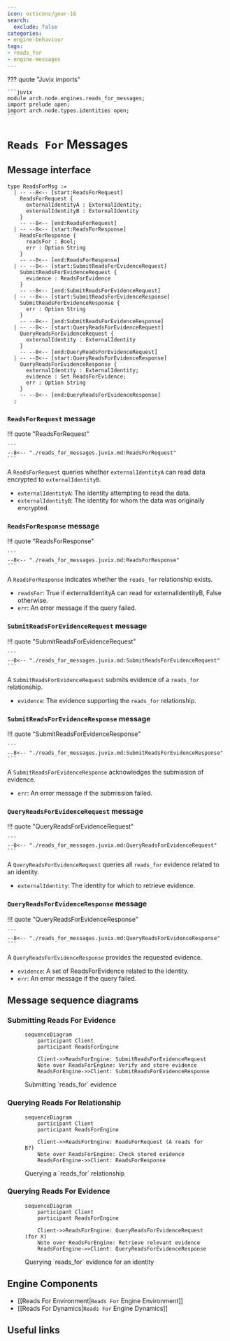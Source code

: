 ```yaml
---
icon: octicons/gear-16
search:
  exclude: false
categories:
- engine-behaviour
tags:
- reads_for
- engine-messages
---
```


??? quote "Juvix imports"

    ```juvix
    module arch.node.engines.reads_for_messages;
    import prelude open;
    import arch.node.types.identities open;
    ```

# `Reads For` Messages

## Message interface

<!-- --8<-- [start:ReadsForMsg] -->
```juvix
type ReadsForMsg :=
  | -- --8<-- [start:ReadsForRequest]
    ReadsForRequest {
      externalIdentityA : ExternalIdentity;
      externalIdentityB : ExternalIdentity
    }
    -- --8<-- [end:ReadsForRequest]
  | -- --8<-- [start:ReadsForResponse]
    ReadsForResponse {
      readsFor : Bool;
      err : Option String
    }
    -- --8<-- [end:ReadsForResponse]
  | -- --8<-- [start:SubmitReadsForEvidenceRequest]
    SubmitReadsForEvidenceRequest {
      evidence : ReadsForEvidence
    }
    -- --8<-- [end:SubmitReadsForEvidenceRequest]
  | -- --8<-- [start:SubmitReadsForEvidenceResponse]
    SubmitReadsForEvidenceResponse {
      err : Option String
    }
    -- --8<-- [end:SubmitReadsForEvidenceResponse]
  | -- --8<-- [start:QueryReadsForEvidenceRequest]
    QueryReadsForEvidenceRequest {
      externalIdentity : ExternalIdentity
    }
    -- --8<-- [end:QueryReadsForEvidenceRequest]
  | -- --8<-- [start:QueryReadsForEvidenceResponse]
    QueryReadsForEvidenceResponse {
      externalIdentity : ExternalIdentity;
      evidence : Set ReadsForEvidence;
      err : Option String
    }
    -- --8<-- [end:QueryReadsForEvidenceResponse]
  ;
```
<!-- --8<-- [end:ReadsForMsg] -->

### `ReadsForRequest` message

!!! quote "ReadsForRequest"

    ```
    --8<-- "./reads_for_messages.juvix.md:ReadsForRequest"
    ```

A `ReadsForRequest` queries whether `externalIdentityA` can read data encrypted to `externalIdentityB`.

- `externalIdentityA`: The identity attempting to read the data.
- `externalIdentityB`: The identity for whom the data was originally encrypted.

### `ReadsForResponse` message

!!! quote "ReadsForResponse"

    ```
    --8<-- "./reads_for_messages.juvix.md:ReadsForResponse"
    ```

A `ReadsForResponse` indicates whether the `reads_for` relationship exists.

- `readsFor`: True if externalIdentityA can read for externalIdentityB, False otherwise.
- `err`: An error message if the query failed.

### `SubmitReadsForEvidenceRequest` message

!!! quote "SubmitReadsForEvidenceRequest"

    ```
    --8<-- "./reads_for_messages.juvix.md:SubmitReadsForEvidenceRequest"
    ```

A `SubmitReadsForEvidenceRequest` submits evidence of a `reads_for` relationship.

- `evidence`: The evidence supporting the `reads_for` relationship.

### `SubmitReadsForEvidenceResponse` message

!!! quote "SubmitReadsForEvidenceResponse"

    ```
    --8<-- "./reads_for_messages.juvix.md:SubmitReadsForEvidenceResponse"
    ```

A `SubmitReadsForEvidenceResponse` acknowledges the submission of evidence.

- `err`: An error message if the submission failed.

### `QueryReadsForEvidenceRequest` message

!!! quote "QueryReadsForEvidenceRequest"

    ```
    --8<-- "./reads_for_messages.juvix.md:QueryReadsForEvidenceRequest"
    ```

A `QueryReadsForEvidenceRequest` queries all `reads_for` evidence related to an identity.

- `externalIdentity`: The identity for which to retrieve evidence.

### `QueryReadsForEvidenceResponse` message

!!! quote "QueryReadsForEvidenceResponse"

    ```
    --8<-- "./reads_for_messages.juvix.md:QueryReadsForEvidenceResponse"
    ```

A `QueryReadsForEvidenceResponse` provides the requested evidence.

- `evidence`: A set of ReadsForEvidence related to the identity.
- `err`: An error message if the query failed.

## Message sequence diagrams

### Submitting Reads For Evidence

<!-- --8<-- [start:message-sequence-diagram-submit] -->
<figure markdown="span">

```mermaid
sequenceDiagram
    participant Client
    participant ReadsForEngine

    Client->>ReadsForEngine: SubmitReadsForEvidenceRequest
    Note over ReadsForEngine: Verify and store evidence
    ReadsForEngine->>Client: SubmitReadsForEvidenceResponse
```

<figcaption markdown="span">
Submitting `reads_for` evidence
</figcaption>
</figure>
<!-- --8<-- [end:message-sequence-diagram-submit] -->

### Querying Reads For Relationship

<!-- --8<-- [start:message-sequence-diagram-query-relationship] -->
<figure markdown="span">

```mermaid
sequenceDiagram
    participant Client
    participant ReadsForEngine

    Client->>ReadsForEngine: ReadsForRequest (A reads for B?)
    Note over ReadsForEngine: Check stored evidence
    ReadsForEngine->>Client: ReadsForResponse
```

<figcaption markdown="span">
Querying a `reads_for` relationship
</figcaption>
</figure>
<!-- --8<-- [end:message-sequence-diagram-query-relationship] -->

### Querying Reads For Evidence

<!-- --8<-- [start:message-sequence-diagram-query-evidence] -->
<figure markdown="span">

```mermaid
sequenceDiagram
    participant Client
    participant ReadsForEngine

    Client->>ReadsForEngine: QueryReadsForEvidenceRequest (for X)
    Note over ReadsForEngine: Retrieve relevant evidence
    ReadsForEngine->>Client: QueryReadsForEvidenceResponse
```

<figcaption markdown="span">
Querying `reads_for` evidence for an identity
</figcaption>
</figure>
<!-- --8<-- [end:message-sequence-diagram-query-evidence] -->

## Engine Components

- [[Reads For Environment|`Reads For` Engine Environment]]
- [[Reads For Dynamics|`Reads For` Engine Dynamics]]

## Useful links
